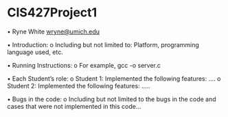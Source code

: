 # CIS427Project1
• Ryne White wryne@umich.edu

• Introduction:
o Including but not limited to: Platform, programming language used, etc.

• Running Instructions:
o For example, gcc -o server.c

• Each Student’s role:
o Student 1: Implemented the following features: ....
o Student 2: Implemented the following features: .....

• Bugs in the code:
o Including but not limited to the bugs in the code and cases that were not
implemented in this code...
